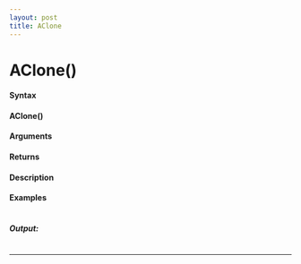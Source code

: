 ```yaml
---
layout: post
title: AClone
---
```


# AClone()


#### Syntax

#### AClone()

#### Arguments

#### Returns

#### Description

#### Examples

```

```

##### Output:

```

```

---